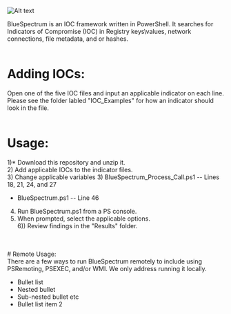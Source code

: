 ![Alt text](https://github.com/WiredPulse/BlueSpectrum/blob/master/Screenshots/BlueSpectrum.PNG?raw=true "Optional Title")


BlueSpectrum is an IOC framework written in PowerShell. It searches for Indicators of Compromise (IOC) in Registry keys\values, network connections, file metadata, and or hashes. 
<br>
<br>
# Adding IOCs:<br>
Open one of the five IOC files and input an applicable indicator on each line. Please see the folder labled "IOC_Examples" for how an indicator should look in the file. 
<br>
<br>
# Usage:<br>
1)* Download this repository and unzip it.<br>
2) Add applicable IOCs to the indicator files.<br>
3) Change applicable variables
 3) BlueSpectrum_Process_Call.ps1 -- Lines 18, 21, 24, and 27<br>
 * BlueSpectrum.ps1 -- Line 46<br>
4) Run BlueSpectrum.ps1 from a PS console.<br>
5) When prompted, select the applicable options.<br>
6)) Review findings in the "Results" folder.<br>
<br>
<br>
# Remote Usage:<br>
There are a few ways to run BlueSpectrum remotely to include using PSRemoting, PSEXEC, and/or WMI. We only address running it locally. 

* Bullet list<br> 
 * Nested bullet<br>
* Sub-nested bullet etc<Br>
* Bullet list item 2<br>
